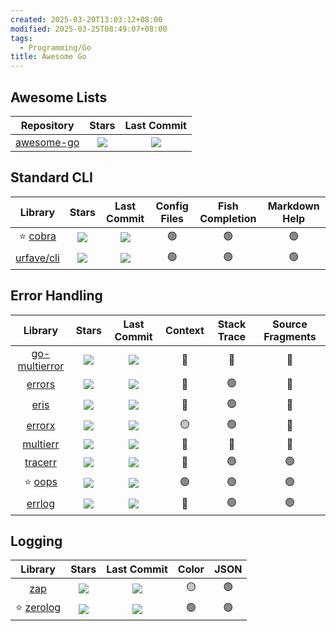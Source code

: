 ```yaml
---
created: 2025-03-20T13:03:12+08:00
modified: 2025-03-25T08:49:07+08:00
tags:
  - Programming/Go
title: Awesome Go
---
```


## Awesome Lists

|                     Repository                      |                               Stars                                |                               Last Commit                                |
|:-------------------------------------------------: |:----------------------------------------------------------------: |:----------------------------------------------------------------------: |
| [awesome-go](https://github.com/avelino/awesome-go) |![](https://img.shields.io/github/stars/avelino/awesome-go?label=) |![](https://img.shields.io/github/last-commit/avelino/awesome-go?label=) |

## Standard CLI

|                   Library                   |                            Stars                            |                            Last Commit                            | Config Files | Fish Completion | Markdown Help |
|:-----------------------------------------: |:---------------------------------------------------------: |:---------------------------------------------------------------: |:----------: |:-------------: |:-----------: |
|  ⭐ [cobra](https://github.com/spf13/cobra)  |![](https://img.shields.io/github/stars/spf13/cobra?label=) |![](https://img.shields.io/github/last-commit/spf13/cobra?label=) |      🟢      |       🟢        |      🟢       |
| [urfave/cli](https://github.com/urfave/cli) |![](https://img.shields.io/github/stars/urfave/cli?label=)  |![](https://img.shields.io/github/last-commit/urfave/cli?label=)  |      🟢      |       🟢        |      🟢       |

## Error Handling

|                           Library                           |                                  Stars                                  |                                  Last Commit                                  | Context | Stack Trace | Source Fragments |
|:---------------------------------------------------------: |:---------------------------------------------------------------------: |:---------------------------------------------------------------------------: |:-----: |:---------: |:--------------: |
| [go-multierror](https://github.com/hashicorp/go-multierror) |![](https://img.shields.io/github/stars/hashicorp/go-multierror?label=) |![](https://img.shields.io/github/last-commit/hashicorp/go-multierror?label=) |   🔴    |     🔴      |        🔴        |
|       [errors](https://github.com/cockroachdb/errors)       |![](https://img.shields.io/github/stars/cockroachdb/errors?label=)    |![](https://img.shields.io/github/last-commit/cockroachdb/errors?label=)    |   🔴    |     🟢      |        🔴        |
|         [eris](https://github.com/rotisserie/eris)          |![](https://img.shields.io/github/stars/rotisserie/eris?label=)     |![](https://img.shields.io/github/last-commit/rotisserie/eris?label=)     |   🔴    |     🟢      |        🔴        |
|        [errorx](https://github.com/joomcode/errorx)         |![](https://img.shields.io/github/stars/joomcode/errorx?label=)     |![](https://img.shields.io/github/last-commit/joomcode/errorx?label=)     |   🟡    |     🟢      |        🔴        |
|       [multierr](https://github.com/uber-go/multierr)       |![](https://img.shields.io/github/stars/uber-go/multierr?label=)     |![](https://img.shields.io/github/last-commit/uber-go/multierr?label=)     |   🔴    |     🔴      |        🔴        |
|         [tracerr](https://github.com/ztrue/tracerr)         |![](https://img.shields.io/github/stars/ztrue/tracerr?label=)      |![](https://img.shields.io/github/last-commit/ztrue/tracerr?label=)      |   🔴    |     🟢      |        🟢        |
|          ⭐ [oops](https://github.com/samber/oops)           |![](https://img.shields.io/github/stars/samber/oops?label=)       |![](https://img.shields.io/github/last-commit/samber/oops?label=)       |   🟢    |     🟢      |        🟢        |
|        [errlog](https://github.com/snwfdhmp/errlog)         |![](https://img.shields.io/github/stars/snwfdhmp/errlog?label=)     |![](https://img.shields.io/github/last-commit/snwfdhmp/errlog?label=)     |   🔴    |     🟢      |        🟢        |

## Logging

|                  Library                   |                            Stars                            |                            Last Commit                            | Color | JSON |
|:----------------------------------------: |:---------------------------------------------------------: |:---------------------------------------------------------------: |:---: |:--: |
|   [zap](https://github.com/uber-go/zap)    |![](https://img.shields.io/github/stars/uber-go/zap?label=) |![](https://img.shields.io/github/last-commit/uber-go/zap?label=) |  🟡   |  🟢  |
| ⭐ [zerolog](https://github.com/rs/zerolog) |![](https://img.shields.io/github/stars/rs/zerolog?label=)  |![](https://img.shields.io/github/last-commit/rs/zerolog?label=)  |  🟢   |  🟢  |
